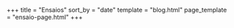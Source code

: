 +++
title = "Ensaios"
sort_by = "date"
template = "blog.html"
page_template = "ensaio-page.html"
+++
